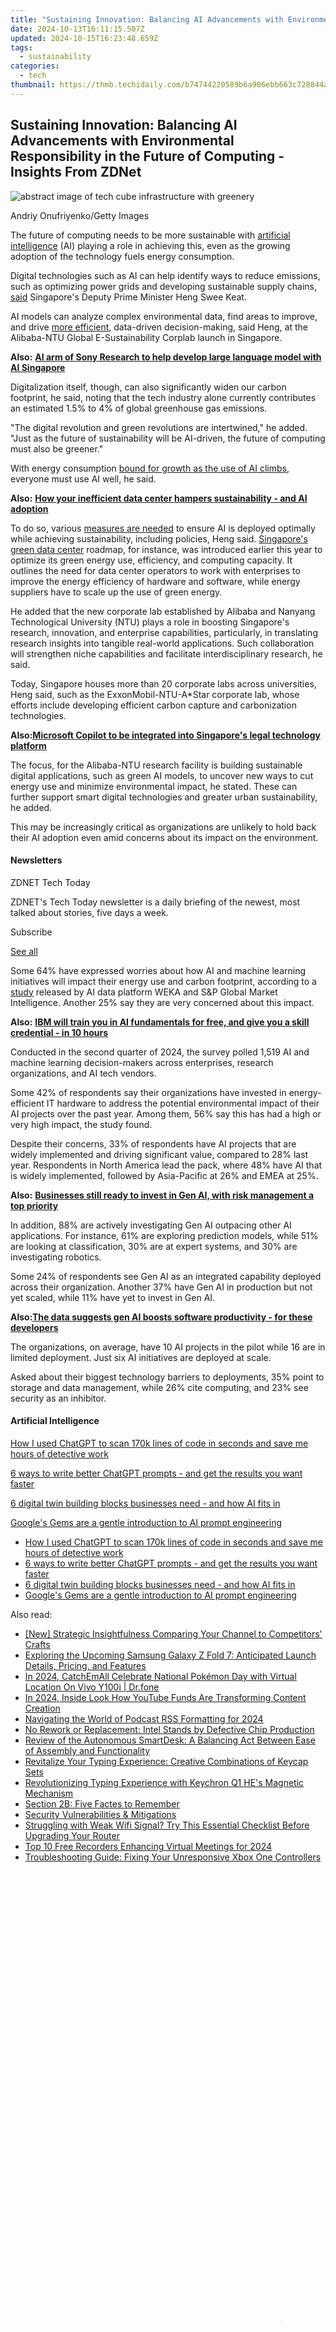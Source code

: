 ```yaml
---
title: "Sustaining Innovation: Balancing AI Advancements with Environmental Responsibility in the Future of Computing - Insights From ZDNet"
date: 2024-10-13T16:11:15.507Z
updated: 2024-10-15T16:23:48.659Z
tags:
  - sustainability
categories:
  - tech
thumbnail: https://thmb.techidaily.com/b74744220589b6a906ebb663c728844a6da00413ed53ac60e0a2a79854afed11.jpg
---
```


## Sustaining Innovation: Balancing AI Advancements with Environmental Responsibility in the Future of Computing - Insights From ZDNet

![abstract image of tech cube infrastructure with greenery](https://www.zdnet.com/a/img/resize/f0148bea5c9cf5c046ae39c676fd09a30e247763/2024/09/13/2a39842a-3226-4334-a2c2-554731b50718/sustaniability-tech-andriy-onufriyenko092024.jpg?auto=webp&precrop=2121,1192,x0,y0&width=1280)

Andriy Onufriyenko/Getty Images

The future of computing needs to be more sustainable with [artificial intelligence](https://www.zdnet.com/article/what-is-ai-heres-everything-you-need-to-know-about-artificial-intelligence/) (AI) playing a role in achieving this, even as the growing adoption of the technology fuels energy consumption. 

Digital technologies such as AI can help identify ways to reduce emissions, such as optimizing power grids and developing sustainable supply chains, [said](https://www.pmo.gov.sg/Newsroom/DPM-Heng-Swee-Keat-at-the-Launch-of-the-Alibaba-NTU-Global-E-Sustainability-Corplab) Singapore's Deputy Prime Minister Heng Swee Keat. 

AI models can analyze complex environmental data, find areas to improve, and drive [more efficient](https://www.zdnet.com/article/singapore-wants-only-data-centres-that-are-efficient/), data-driven decision-making, said Heng, at the Alibaba-NTU Global E-Sustainability Corplab launch in Singapore. 

**Also:** [**AI arm of Sony Research to help develop large language model with AI Singapore**](https://www.zdnet.com/article/sony-to-help-test-and-finetune-regional-large-language-model/)

Digitalization itself, though, can also significantly widen our carbon footprint, he said, noting that the tech industry alone currently contributes an estimated 1.5% to 4% of global greenhouse gas emissions. 

"The digital revolution and green revolutions are intertwined," he added. "Just as the future of sustainability will be AI-driven, the future of computing must also be greener."

With energy consumption [bound for growth as the use of AI climbs](https://www.zdnet.com/article/singapore-keeping-its-eye-on-data-centers-and-data-models-as-ai-adoption-grows/), everyone must use AI well, he said. 

**Also:** [**How your inefficient data center hampers sustainability - and AI adoption**](https://www.zdnet.com/article/how-your-inefficient-data-center-hampers-sustainability-and-ai-adoption/#link=%7B%22role%22:%22standard%22,%22href%22:%22https://www.zdnet.com/article/how-your-inefficient-data-center-hampers-sustainability-and-ai-adoption/%22,%22target%22:%22%5Fblank%22,%22absolute%22:%22%22,%22linkText%22:%22%3Cstrong%3EHow%20your%20inefficient%20data%20center%20hampers%20sustainability%20-%20and%20AI%20adoption%3C/strong%3E%22%7D)

To do so, various [measures are needed](https://www.zdnet.com/article/singapore-urged-to-fund-support-for-ai-adoption-and-decarbonization/) to ensure AI is deployed optimally while achieving sustainability, including policies, Heng said. [Singapore's green data center](https://www.zdnet.com/article/singapore-looks-to-ai-future-with-plans-for-quantum-chip-and-data-centers/) roadmap, for instance, was introduced earlier this year to optimize its green energy use, efficiency, and computing capacity. It outlines the need for data center operators to work with enterprises to improve the energy efficiency of hardware and software, while energy suppliers have to scale up the use of green energy.

He added that the new corporate lab established by Alibaba and Nanyang Technological University (NTU) plays a role in boosting Singapore's research, innovation, and enterprise capabilities, particularly, in translating research insights into tangible real-world applications. Such collaboration will strengthen niche capabilities and facilitate interdisciplinary research, he said.

Today, Singapore houses more than 20 corporate labs across universities, Heng said, such as the ExxonMobil-NTU-A\*Star corporate lab, whose efforts include developing efficient carbon capture and carbonization technologies. 

**Also:**[**Microsoft Copilot to be integrated into Singapore's legal technology platform**](https://www.zdnet.com/article/singapore-lawyers-offered-access-to-microsoft-copilot-but-reminded-to-have-human-oversight/)

The focus, for the Alibaba-NTU research facility is building sustainable digital applications, such as green AI models, to uncover new ways to cut energy use and minimize environmental impact, he stated. These can further support smart digital technologies and greater urban sustainability, he added.

This may be increasingly critical as organizations are unlikely to hold back their AI adoption even amid concerns about its impact on the environment. 

#### Newsletters

ZDNET Tech Today

ZDNET's Tech Today newsletter is a daily briefing of the newest, most talked about stories, five days a week.

 Subscribe

[See all](https://www.zdnet.com/newsletters/)

Some 64% have expressed worries about how AI and machine learning initiatives will impact their energy use and carbon footprint, according to a [study](https://www.weka.io/company/weka-newsroom/press-releases/global-trends-in-ai-2024/) released by AI data platform WEKA and S&P Global Market Intelligence. Another 25% say they are very concerned about this impact.

**Also:** [**IBM will train you in AI fundamentals for free, and give you a skill credential - in 10 hours**](https://www.zdnet.com/article/ibm-will-train-you-in-ai-fundamentals-for-free-and-give-you-a-skill-credential-in-10-hours/)

Conducted in the second quarter of 2024, the survey polled 1,519 AI and machine learning decision-makers across enterprises, research organizations, and AI tech vendors. 

Some 42% of respondents say their organizations have invested in energy-efficient IT hardware to address the potential environmental impact of their AI projects over the past year. Among them, 56% say this has had a high or very high impact, the study found. 

Despite their concerns, 33% of respondents have AI projects that are widely implemented and driving significant value, compared to 28% last year. Respondents in North America lead the pack, where 48% have AI that is widely implemented, followed by Asia-Pacific at 26% and EMEA at 25%. 

**Also:** [**Businesses still ready to invest in Gen AI, with risk management a top priority**](https://www.zdnet.com/article/businesses-still-ready-to-invest-in-gen-ai-with-risk-management-a-top-priority/#link=%7B%22role%22:%22standard%22,%22href%22:%22https://www.zdnet.com/article/businesses-still-ready-to-invest-in-gen-ai-with-risk-management-a-top-priority/%22,%22target%22:%22%5Fblank%22,%22absolute%22:%22%22,%22linkText%22:%22%3Cstrong%3EBusinesses%20still%20ready%20to%20invest%20in%20Gen%20AI,%20with%20risk%20management%20a%20top%20priority%3C/strong%3E%22%7D)

In addition, 88% are actively investigating Gen AI outpacing other AI applications. For instance, 61% are exploring prediction models, while 51% are looking at classification, 30% are at expert systems, and 30% are investigating robotics. 

Some 24% of respondents see Gen AI as an integrated capability deployed across their organization. Another 37% have Gen AI in production but not yet scaled, while 11% have yet to invest in Gen AI. 

**Also:**[**The data suggests gen AI boosts software productivity - for these developers**](https://www.zdnet.com/article/the-data-confirms-genai-boosts-software-productivity-at-least-for-beginning-developers/)

The organizations, on average, have 10 AI projects in the pilot while 16 are in limited deployment. Just six AI initiatives are deployed at scale. 

Asked about their biggest technology barriers to deployments, 35% point to storage and data management, while 26% cite computing, and 23% see security as an inhibitor. 

#### Artificial Intelligence

[How I used ChatGPT to scan 170k lines of code in seconds and save me hours of detective work](https://www.zdnet.com/article/how-chatgpt-scanned-170k-lines-of-code-in-seconds-and-saved-me-hours-of-work/ "How I used ChatGPT to scan 170k lines of code in seconds and save me hours of detective work")

[6 ways to write better ChatGPT prompts - and get the results you want faster](https://www.zdnet.com/article/6-ways-to-write-better-chatgpt-prompts-and-get-the-results-you-want-faster/ "6 ways to write better ChatGPT prompts - and get the results you want faster")

[6 digital twin building blocks businesses need - and how AI fits in](https://www.zdnet.com/article/6-digital-twin-building-blocks-businesses-need-and-how-ai-fits-in/ "6 digital twin building blocks businesses need - and how AI fits in")

[Google's Gems are a gentle introduction to AI prompt engineering](https://www.zdnet.com/article/googles-gems-are-a-gentle-introduction-to-ai-prompt-engineering/ "Google's Gems are a gentle introduction to AI prompt engineering")

* [How I used ChatGPT to scan 170k lines of code in seconds and save me hours of detective work](https://www.zdnet.com/article/how-chatgpt-scanned-170k-lines-of-code-in-seconds-and-saved-me-hours-of-work/ "How I used ChatGPT to scan 170k lines of code in seconds and save me hours of detective work")
* [6 ways to write better ChatGPT prompts - and get the results you want faster](https://www.zdnet.com/article/6-ways-to-write-better-chatgpt-prompts-and-get-the-results-you-want-faster/ "6 ways to write better ChatGPT prompts - and get the results you want faster")
* [6 digital twin building blocks businesses need - and how AI fits in](https://www.zdnet.com/article/6-digital-twin-building-blocks-businesses-need-and-how-ai-fits-in/ "6 digital twin building blocks businesses need - and how AI fits in")
* [Google's Gems are a gentle introduction to AI prompt engineering](https://www.zdnet.com/article/googles-gems-are-a-gentle-introduction-to-ai-prompt-engineering/ "Google's Gems are a gentle introduction to AI prompt engineering")

<ins class="adsbygoogle"
     style="display:block"
     data-ad-format="autorelaxed"
     data-ad-client="ca-pub-7571918770474297"
     data-ad-slot="1223367746"></ins>

<ins class="adsbygoogle"
     style="display:block"
     data-ad-client="ca-pub-7571918770474297"
     data-ad-slot="8358498916"
     data-ad-format="auto"
     data-full-width-responsive="true"></ins>

<span class="atpl-alsoreadstyle">Also read:</span>
<div><ul>
<li><a href="https://youtube-help.techidaily.com/new-strategic-insightfulness-comparing-your-channel-to-competitors-crafts/"><u>[New] Strategic Insightfulness Comparing Your Channel to Competitors' Crafts</u></a></li>
<li><a href="https://tech-recovery.techidaily.com/exploring-the-upcoming-samsung-galaxy-z-fold-7-anticipated-launch-details-pricing-and-features/"><u>Exploring the Upcoming Samsung Galaxy Z Fold 7: Anticipated Launch Details, Pricing, and Features</u></a></li>
<li><a href="https://change-location.techidaily.com/in-2024-catchemall-celebrate-national-pokemon-day-with-virtual-location-on-vivo-y100i-drfone-by-drfone-virtual-android/"><u>In 2024, CatchEmAll Celebrate National Pokémon Day with Virtual Location On Vivo Y100i | Dr.fone</u></a></li>
<li><a href="https://youtube-stream.techidaily.com/in-2024-inside-look-how-youtube-funds-are-transforming-content-creation/"><u>In 2024, Inside Look How YouTube Funds Are Transforming Content Creation</u></a></li>
<li><a href="https://fox-cloud.techidaily.com/navigating-the-world-of-podcast-rss-formatting-for-2024/"><u>Navigating the World of Podcast RSS Formatting for 2024</u></a></li>
<li><a href="https://hardware-reviews.techidaily.com/no-rework-or-replacement-intel-stands-by-defective-chip-production/"><u>No Rework or Replacement: Intel Stands by Defective Chip Production</u></a></li>
<li><a href="https://hardware-reviews.techidaily.com/review-of-the-autonomous-smartdesk-a-balancing-act-between-ease-of-assembly-and-functionality/"><u>Review of the Autonomous SmartDesk: A Balancing Act Between Ease of Assembly and Functionality</u></a></li>
<li><a href="https://hardware-reviews.techidaily.com/revitalize-your-typing-experience-creative-combinations-of-keycap-sets/"><u>Revitalize Your Typing Experience: Creative Combinations of Keycap Sets</u></a></li>
<li><a href="https://hardware-reviews.techidaily.com/revolutionizing-typing-experience-with-keychron-q1-hes-magnetic-mechanism/"><u>Revolutionizing Typing Experience with Keychron Q1 HE's Magnetic Mechanism</u></a></li>
<li><a href="https://hardware-reviews.techidaily.com/section-2b-five-factes-to-remember/"><u>Section 2B: Five Factes to Remember</u></a></li>
<li><a href="https://fox-that.techidaily.com/security-vulnerabilities-and-mitigations/"><u>Security Vulnerabilities & Mitigations</u></a></li>
<li><a href="https://hardware-reviews.techidaily.com/struggling-with-weak-wifi-signal-try-this-essential-checklist-before-upgrading-your-router/"><u>Struggling with Weak Wifi Signal? Try This Essential Checklist Before Upgrading Your Router</u></a></li>
<li><a href="https://on-screen-recording.techidaily.com/top-10-free-recorders-enhancing-virtual-meetings-for-2024/"><u>Top 10 Free Recorders Enhancing Virtual Meetings for 2024</u></a></li>
<li><a href="https://common-error.techidaily.com/troubleshooting-guide-fixing-your-unresponsive-xbox-one-controllers/"><u>Troubleshooting Guide: Fixing Your Unresponsive Xbox One Controllers</u></a></li>
</ul></div>

<!-- affiliate ads begin -->
<span id="1516072">
					<video width="864" height="1536" style="cursor:pointer"
           poster="//a.impactradius-go.com/display-clicktoplayimage/1516072.png"
           onclick="if(!this.playClicked){this.play();this.setAttribute('controls',true);this.playClicked=true;}">
	   <source src="//a.impactradius-go.com/display-ad/16446-1516072">
	   <img src="//a.impactradius-go.com/display-clicktoplayimage/1516072.png" style="border: none; height: 100%; width: 100%; object-fit: contain">
	</video>
	<div style="width:540px;text-align:center"><a href="javascript:window.open(decodeURIComponent('https%3A%2F%2Flaganoo.pxf.io%2Fc%2F5597632%2F1516072%2F16446'), '_blank');void(0);">Click here</a></div>
</span>
<img height="0" width="0" src="https://imp.pxf.io/i/5597632/1516072/16446" style="position:absolute;visibility:hidden;" border="0" />
<!-- affiliate ads end -->

